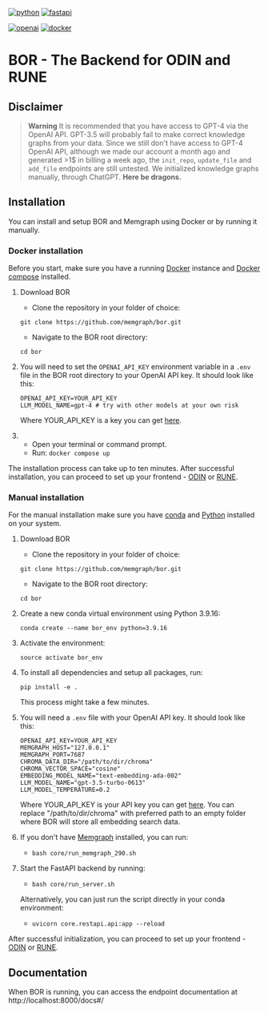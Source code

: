 [![python](https://img.shields.io/badge/python-3776AB?style=for-the-badge&logo=python&logoColor=white)](https://www.python.org/)
[![fastapi](https://img.shields.io/badge/fastapi-009688?style=for-the-badge&logo=fastapi&logoColor=white)](https://fastapi.tiangolo.com/)

[![openai](https://img.shields.io/badge/openai-412991?style=for-the-badge&logo=openai&logoColor=white)](https://openai.com/)
[![docker](https://img.shields.io/badge/docker-2496ED?style=for-the-badge&logo=docker&logoColor=white)](https://www.docker.com/)

# BOR - The Backend for ODIN and RUNE

## Disclaimer

> **Warning**
> It is recommended that you have access to GPT-4 via the OpenAI API. GPT-3.5 will probably fail to make correct knowledge graphs from your data.
> Since we still don't have access to GPT-4 OpenAI API, although we made our account a month ago and generated >1$ in billing a week ago,
> the `init_repo`, `update_file` and `add_file` endpoints are still untested. We initialized knowledge graphs manually, through ChatGPT.
> **Here be dragons.**

## Installation

You can install and setup BOR and Memgraph using Docker or by running it manually.

### Docker installation

Before you start, make sure you have a running [Docker](https://www.docker.com/) instance and [Docker compose](https://docs.docker.com/compose/install/) installed.

1. Download BOR
    - Clone the repository in your folder of choice:

    ```
    git clone https://github.com/memgraph/bor.git
    ```
    
    - Navigate to the BOR root directory:
    ```
    cd bor
    ```

2. 
    You will need to set the ```OPENAI_API_KEY``` environment variable in a `.env` file in the BOR root directory to your OpenAI API key. It should look like this:

    ```
    OPENAI_API_KEY=YOUR_API_KEY
    LLM_MODEL_NAME=gpt-4 # try with other models at your own risk
    ```

    Where YOUR_API_KEY is a key you can get [here](https://openai.com/).

3.  
    - Open your terminal or command prompt.
    - Run:
        ```docker compose up```

The installation process can take up to ten minutes. After successful installation, you can proceed to set up your frontend - [ODIN](https://github.com/memgraph/odin) or [RUNE](https://github.com/memgraph/rune).

### Manual installation

For the manual installation make sure you have [conda](https://conda.io/projects/conda/en/latest/user-guide/install/index.html) and [Python](https://www.python.org/) installed on your system.

1. Download BOR
    - Clone the repository in your folder of choice:

    ```
    git clone https://github.com/memgraph/bor.git
    ```
    
    - Navigate to the BOR root directory:
    ```
    cd bor
    ```

2. Create a new conda virtual environment using Python 3.9.16:
    ```
    conda create --name bor_env python=3.9.16
    ```

3. Activate the environment:
    ```
    source activate bor_env
    ```

4. To install all dependencies and setup all packages, run:

    ```
    pip install -e .
    ```

    This process might take a few minutes.

5. You will need a `.env` file with your OpenAI API key. It should look like this:

    ```
    OPENAI_API_KEY=YOUR_API_KEY
    MEMGRAPH_HOST="127.0.0.1"
    MEMGRAPH_PORT=7687
    CHROMA_DATA_DIR="/path/to/dir/chroma"
    CHROMA_VECTOR_SPACE="cosine"
    EMBEDDING_MODEL_NAME="text-embedding-ada-002"
    LLM_MODEL_NAME="gpt-3.5-turbo-0613"
    LLM_MODEL_TEMPERATURE=0.2
    ```

    Where YOUR_API_KEY is your API key you can get [here](https://openai.com/). You can replace "/path/to/dir/chroma" with preferred path to an empty folder where BOR will store all embedding search data.

6. If you don't have [Memgraph](https://memgraph.com/docs/memgraph/installation) installed, you can run:
    - `bash core/run_memgraph_290.sh`

7. Start the FastAPI backend by running: 
    - `bash core/run_server.sh`

    Alternatively, you can just run the script directly in your conda environment:
    - `uvicorn core.restapi.api:app --reload`

After successful initialization, you can proceed to set up your frontend - [ODIN](https://github.com/memgraph/odin) or [RUNE](https://github.com/memgraph/rune).

## Documentation

When BOR is running, you can access the endpoint documentation at http://localhost:8000/docs#/

